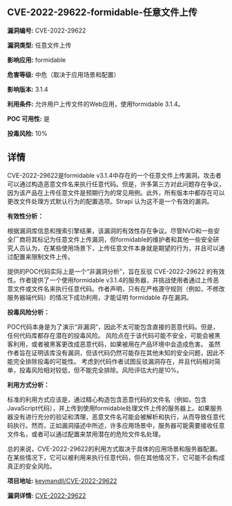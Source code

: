 ## CVE-2022-29622-formidable-任意文件上传

**漏洞编号:** CVE-2022-29622

**漏洞类型:** 任意文件上传

**影响应用:** formidable

**危害等级:** 中危（取决于应用场景和配置）

**影响版本:** 3.1.4

**利用条件:** 允许用户上传文件的Web应用，使用formidable 3.1.4。

**POC 可用性:** 是

**投毒风险:** 10%

## 详情

CVE-2022-29622是formidable v3.1.4中存在的一个任意文件上传漏洞。攻击者可以通过构造恶意文件名来执行任意代码。但是，许多第三方对此问题存在争议，因为该产品在上传任意文件是预期行为的常见用例。此外，所有版本中都存在可以更改文件处理方式默认行为的配置选项。Strapi 认为这不是一个有效的漏洞。

**有效性分析：**

根据漏洞库信息和搜索引擎结果，该漏洞的有效性存在争议。尽管NVD和一些安全厂商将其标记为任意文件上传漏洞，但formidable的维护者和其他一些安全研究人员认为，在某些使用场景下，上传任意文件本身就是期望的行为，并且可以通过配置来限制文件上传。

提供的POC代码实际上是一个“非漏洞分析”，旨在反驳 CVE-2022-29622 的有效性。作者提供了一个使用formidable v3.1.4的服务器，并挑战使用者通过上传恶意文件或文件名来执行任意代码。作者声明，只有在严格遵守规则（例如，不修改服务器端代码）的情况下成功利用，才能证明 formidable 存在漏洞。

**投毒风险分析：**

POC代码本身是为了演示“非漏洞”，因此不太可能包含直接的恶意代码。但是，任何代码库都存在潜在的投毒风险。 风险点在于该代码可能不安全，可能会被黑客利用，或者被黑客更改成恶意代码，如果被用在产品环境中会造成危害。 虽然作者旨在证明该库没有漏洞，但该代码仍然可能存在其他未知的安全问题，因此不能完全排除投毒的可能性。 考虑到代码作者试图反驳漏洞存在，并且代码相对简单，投毒风险相对较低，但不能完全排除。风险评估大约是10%。

**利用方式分析：**

标准的利用方式应该是，通过精心构造包含恶意代码的文件名（例如，包含JavaScript代码），并上传到使用formidable处理文件上传的服务器上。如果服务器没有进行充分的验证和清理，恶意文件名可能会被解析和执行，从而导致任意代码执行。然而，正如漏洞描述中所述，许多应用场景中，服务器可能需要接收任意文件名，或者可以通过配置来禁用潜在的危险文件名处理。

总的来说，CVE-2022-29622的利用方式取决于具体的应用场景和服务器配置。在某些情况下，它可以被利用来执行任意代码，但在其他情况下，它可能不会构成真正的安全风险。

**项目地址:** [keymandll/CVE-2022-29622](https://github.com/keymandll/CVE-2022-29622)

**漏洞详情:** [CVE-2022-29622](https://nvd.nist.gov/vuln/detail/CVE-2022-29622)